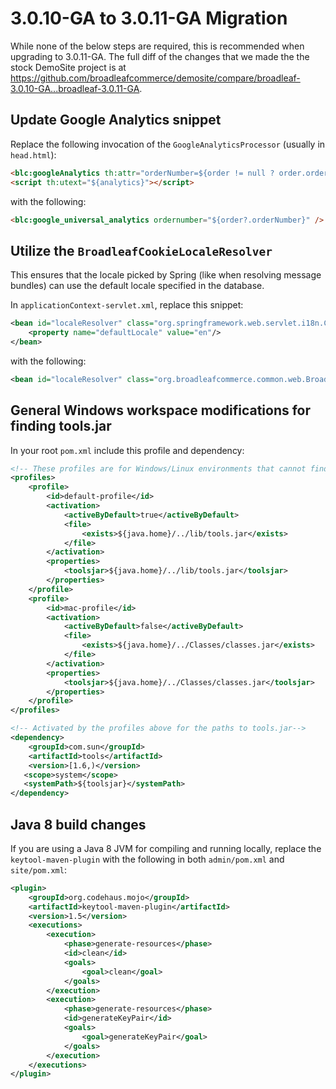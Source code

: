 # 3.0.10-GA to 3.0.11-GA Migration

While none of the below steps are required, this is recommended when upgrading to 3.0.11-GA. The full diff of the changes that we made the the stock DemoSite project is at https://github.com/broadleafcommerce/demosite/compare/broadleaf-3.0.10-GA...broadleaf-3.0.11-GA.

## Update Google Analytics snippet

Replace the following invocation of the `GoogleAnalyticsProcessor` (usually in `head.html`):

```html
<blc:googleAnalytics th:attr="orderNumber=${order != null ? order.orderNumber : null}" />
<script th:utext="${analytics}"></script>
```

with the following:

```html
<blc:google_universal_analytics ordernumber="${order?.orderNumber}" />
```

## Utilize the `BroadleafCookieLocaleResolver`

This ensures that the locale picked by Spring (like when resolving message bundles) can use the default locale specified in the database.

In `applicationContext-servlet.xml`, replace this snippet:

```xml
<bean id="localeResolver" class="org.springframework.web.servlet.i18n.CookieLocaleResolver">
    <property name="defaultLocale" value="en"/>
</bean>
```

with the following:

```xml
<bean id="localeResolver" class="org.broadleafcommerce.common.web.BroadleafCookieLocaleResolver" />
```

## General Windows workspace modifications for finding tools.jar

In your root `pom.xml` include this profile and dependency:

```xml
<!-- These profiles are for Windows/Linux environments that cannot find tools.jar and regularly run from Eclipse. -->
<profiles>
    <profile>
        <id>default-profile</id>
        <activation>
            <activeByDefault>true</activeByDefault>
            <file>
                <exists>${java.home}/../lib/tools.jar</exists>
            </file>
        </activation>
        <properties>
            <toolsjar>${java.home}/../lib/tools.jar</toolsjar>
        </properties>
    </profile>
    <profile>
        <id>mac-profile</id>
        <activation>
            <activeByDefault>false</activeByDefault>
            <file>
                <exists>${java.home}/../Classes/classes.jar</exists>
            </file>
        </activation>
        <properties>
            <toolsjar>${java.home}/../Classes/classes.jar</toolsjar>
        </properties>
    </profile>
</profiles>
```

```xml
<!-- Activated by the profiles above for the paths to tools.jar-->
<dependency>
    <groupId>com.sun</groupId>
    <artifactId>tools</artifactId>
    <version>[1.6,)</version>
   <scope>system</scope>
   <systemPath>${toolsjar}</systemPath>
</dependency>
```

## Java 8 build changes

If you are using a Java 8 JVM for compiling and running locally, replace the `keytool-maven-plugin` with the following in both `admin/pom.xml` and `site/pom.xml`:

```xml
<plugin>
    <groupId>org.codehaus.mojo</groupId>
    <artifactId>keytool-maven-plugin</artifactId>
    <version>1.5</version>
    <executions>
        <execution>
            <phase>generate-resources</phase>
            <id>clean</id>
            <goals>
                <goal>clean</goal>
            </goals>
        </execution>
        <execution>
            <phase>generate-resources</phase>
            <id>generateKeyPair</id>
            <goals>
                <goal>generateKeyPair</goal>
            </goals>
        </execution>
    </executions>
</plugin>
```
